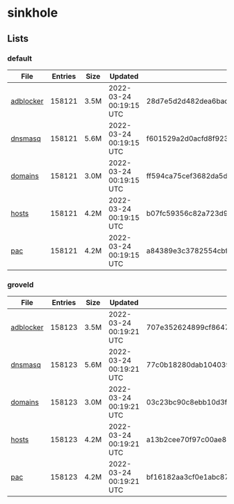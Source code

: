 # sinkhole

## Lists

### default

|File|Entries|Size|Updated|Hash|
|-|-|-|-|-|
|[adblocker](https://raw.githubusercontent.com/groveld/sinkhole/lists/default/adblocker.txt)|158121|3.5M|2022-03-24 00:19:15 UTC|28d7e5d2d482dea6bacfdba195afa1288dd75124b21396749fce02c26368d4ca|
|[dnsmasq](https://raw.githubusercontent.com/groveld/sinkhole/lists/default/dnsmasq.txt)|158121|5.6M|2022-03-24 00:19:15 UTC|f601529a2d0acfd8f923f21f34ddff02fa7f46a7994f74b980b056e39bcdc2db|
|[domains](https://raw.githubusercontent.com/groveld/sinkhole/lists/default/domains.txt)|158121|3.0M|2022-03-24 00:19:15 UTC|ff594ca75cef3682da5ddfa1f1a53c69068b3c9d7390186909f151f1ee593f5f|
|[hosts](https://raw.githubusercontent.com/groveld/sinkhole/lists/default/hosts.txt)|158121|4.2M|2022-03-24 00:19:15 UTC|b07fc59356c82a723d94a28c50b0c44a25adafd22c6c27f71a9f3e77740c4e67|
|[pac](https://raw.githubusercontent.com/groveld/sinkhole/lists/default/pac.txt)|158121|4.2M|2022-03-24 00:19:15 UTC|a84389e3c3782554cbf79aebe404afc73db5b3932b4a286892dd5c70c772e843|

### groveld

|File|Entries|Size|Updated|Hash|
|-|-|-|-|-|
|[adblocker](https://raw.githubusercontent.com/groveld/sinkhole/lists/groveld/adblocker.txt)|158123|3.5M|2022-03-24 00:19:21 UTC|707e352624899cf8647b166ede2ddaa496b3b946fa407907f5b9a8613cbded7b|
|[dnsmasq](https://raw.githubusercontent.com/groveld/sinkhole/lists/groveld/dnsmasq.txt)|158123|5.6M|2022-03-24 00:19:21 UTC|77c0b18280dab1040397d49da71e2c416963db531e1507253e76878173ddd940|
|[domains](https://raw.githubusercontent.com/groveld/sinkhole/lists/groveld/domains.txt)|158123|3.0M|2022-03-24 00:19:21 UTC|03c23bc90c8ebb10d3f0cad36154a6f1f826c168b81a6215f92f96ecba5b548b|
|[hosts](https://raw.githubusercontent.com/groveld/sinkhole/lists/groveld/hosts.txt)|158123|4.2M|2022-03-24 00:19:21 UTC|a13b2cee70f97c00ae8aaeb59845cc160123c2b44a505ab0e3669b0aa1a99a5e|
|[pac](https://raw.githubusercontent.com/groveld/sinkhole/lists/groveld/pac.txt)|158123|4.2M|2022-03-24 00:19:21 UTC|bf16182aa3cf0e1abc87a78aed560fd0247415ca156a2137c8d78b833fd8734c|
